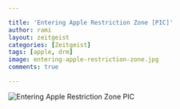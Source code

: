 ```yaml
---

title: 'Entering Apple Restriction Zone [PIC]'
author: rami
layout: zeitgeist
categories: [Zeitgeist]
tags: [apple, drm]
image: entering-apple-restriction-zone.jpg
comments: true

---
```


![Entering Apple Restriction Zone PIC](/assets/image/content/zeitgeist/entering-apple-restriction-zone.jpg)
